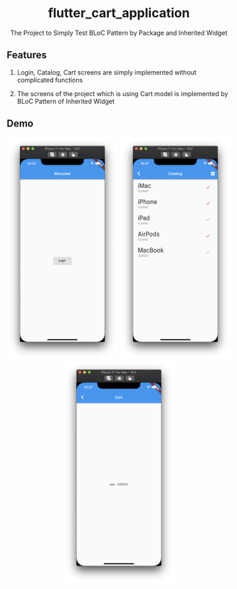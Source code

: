 <h1 align="center">flutter_cart_application</h1>
<div align="center">
    The Project to Simply Test BLoC Pattern by Package and Inherited Widget
</div>

## Features

1. Login, Catalog, Cart screens are simply implemented without complicated functions

2. The screens of the project which is using Cart model is implemented by BLoC Pattern of Inherited Widget

## Demo

<div stlye="display:flex" align="center">
    <img src="images/1.png" alt="1" width="250">
    <img src="images/2.png" alt="2" width="250">
    <img src="images/3.png" alt="3" width="250">
</div>
